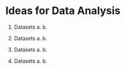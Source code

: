 # Ideas for Data Analysis 

1.
	Datasets
	a. 
	b.

2.
	Datasets
	a.
	b.

3.
	Datasets
	a.
	b.

4.
	Datasets
	a.
	b.


